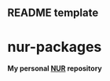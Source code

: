 ## README template

# nur-packages

**My personal [NUR](https://github.com/nix-community/NUR) repository**
